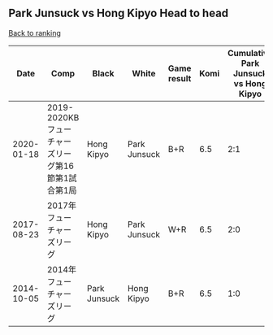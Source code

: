 ## Park Junsuck vs Hong Kipyo Head to head

[Back to ranking](../../index.md)




| **Date** | **Comp** | **Black** | **White** | **Game result** | **Komi** | **Cumulative Park Junsuck vs Hong Kipyo** | **Park Junsuck streak** | **Hong Kipyo streak** | 
| --- | --- | --- | --- | --- | --- | --- | --- | --- |
| 2020-01-18 | 2019-2020KBフューチャーズリーグ第16節第1試合第1局 | Hong Kipyo | Park Junsuck | B+R | 6.5 | 2:1 | 0 | 1 | 
| 2017-08-23 | 2017年フューチャーズリーグ | Hong Kipyo | Park Junsuck | W+R | 6.5 | 2:0 | 2 | 0 | 
| 2014-10-05 | 2014年フューチャーズリーグ | Park Junsuck | Hong Kipyo | B+R | 6.5 | 1:0 | 1 | 0 |




